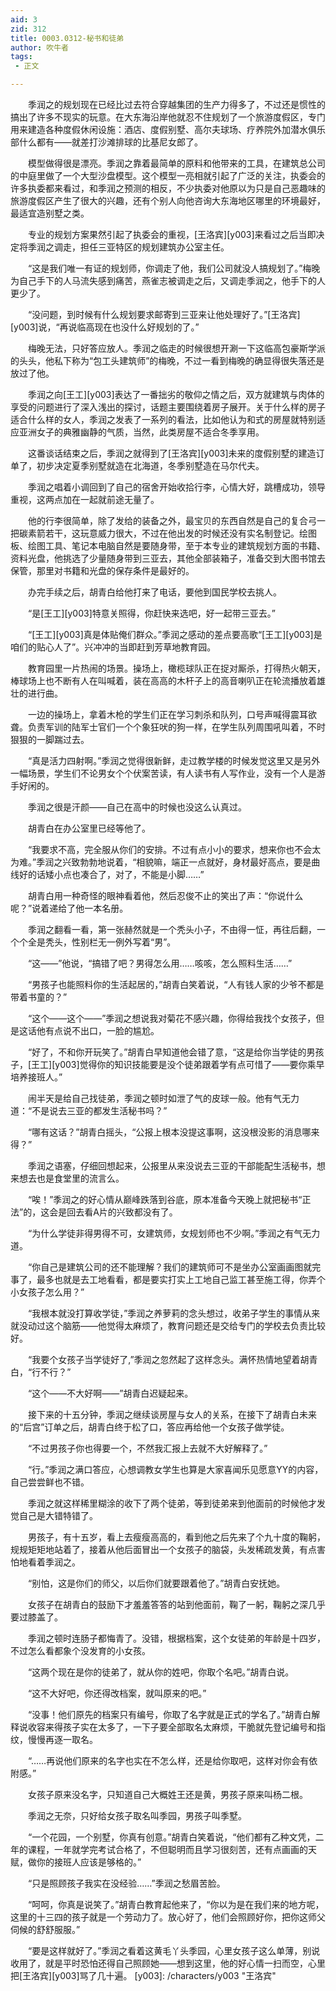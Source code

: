 ```yaml
---
aid: 3
zid: 312
title: 0003.0312-秘书和徒弟
author: 吹牛者
tags: 
 - 正文

---
```




　　季润之的规划现在已经比过去符合穿越集团的生产力得多了，不过还是惯性的搞出了许多不现实的玩意。在大东海沿岸他就忍不住规划了一个旅游度假区，专门用来建造各种度假休闲设施：酒店、度假别墅、高尔夫球场、疗养院外加潜水俱乐部什么都有——就差打沙滩排球的比基尼女郎了。

　　模型做得很是漂亮。季润之靠着最简单的原料和他带来的工具，在建筑总公司的中庭里做了一个大型沙盘模型。这个模型一亮相就引起了广泛的关注，执委会的许多执委都来看过，和季润之预测的相反，不少执委对他原以为只是自己恶趣味的旅游度假区产生了很大的兴趣，还有个别人向他咨询大东海地区哪里的环境最好，最适宜造别墅之类。

　　专业的规划方案果然引起了执委会的重视，[王洛宾][y003]来看过之后当即决定将季润之调走，担任三亚特区的规划建筑办公室主任。

　　“这是我们唯一有证的规划师，你调走了他，我们公司就没人搞规划了。”梅晚为自己手下的人马流失感到痛苦，燕雀志被调走之后，又调走季润之，他手下的人更少了。

　　“没问题，到时候有什么规划要求邮寄到三亚来让他处理好了。”[王洛宾][y003]说，“再说临高现在也没什么好规划的了。”

　　梅晚无法，只好答应放人。季润之临走的时候很想开涮一下这临高包豪斯学派的头头，他私下称为“包工头建筑师”的梅晚，不过一看到梅晚的确显得很失落还是放过了他。

　　季润之向[王工][y003]表达了一番拙劣的敬仰之情之后，双方就建筑与肉体的享受的问题进行了深入浅出的探讨，话题主要围绕着房子展开。关于什么样的房子适合什么样的女人，季润之发表了一系列的看法，比如他认为和式的房屋就特别适应亚洲女子的典雅幽静的气质，当然，此类房屋不适合冬季享用。

　　这番谈话结束之后，季润之就得到了[王洛宾][y003]未来的度假别墅的建造订单了，初步决定夏季别墅就造在北海道，冬季别墅造在马尔代夫。

　　季润之唱着小调回到了自己的宿舍开始收拾行李，心情大好，跳槽成功，领导重视，这两点加在一起就前途无量了。

　　他的行李很简单，除了发给的装备之外，最宝贝的东西自然是自己的复合弓一把碳素箭若干，这玩意威力很大，不过在他出发的时候还没有实名制登记。绘图板、绘图工具、笔记本电脑自然是要随身带，至于本专业的建筑规划方面的书籍、资料光盘，他挑选了少量随身带到三亚去，其他全部装箱子，准备交到大图书馆去保管，那里对书籍和光盘的保存条件是最好的。

　　办完手续之后，胡青白给他打来了电话，要他到国民学校去挑人。

　　“是[王工][y003]特意关照得，你赶快来选吧，好一起带三亚去。”

　　“[王工][y003]真是体贴俺们群众。”季润之感动的差点要高歌“[王工][y003]是咱们的贴心人了”。兴冲冲的当即赶到芳草地教育园。

　　教育园里一片热闹的场景。操场上，橄榄球队正在捉对厮杀，打得热火朝天，棒球场上也不断有人在叫喊着，装在高高的木杆子上的高音喇叭正在轮流播放着雄壮的进行曲。

　　一边的操场上，拿着木枪的学生们正在学习刺杀和队列，口号声喊得震耳欲聋。负责军训的陆军士官们一个个象狂吠的狗一样，在学生队列周围吼叫着，不时狠狠的一脚踹过去。

　　“真是活力四射啊。”季润之觉得很新鲜，走过教学楼的时候发觉这里又是另外一幅场景，学生们不论男女个个伏案苦读，有人读书有人写作业，没有一个人是游手好闲的。

　　季润之很是汗颜——自己在高中的时候也没这么认真过。

　　胡青白在办公室里已经等他了。

　　“我要求不高，完全服从你们的安排。不过有点小小的要求，想来你也不会太为难。”季润之兴致勃勃地说着，“相貌嘛，端正一点就好，身材最好高点，要是曲线好的话矮小点也凑合了，对了，不能是小脚……”

　　胡青白用一种奇怪的眼神看着他，然后忍俊不止的笑出了声：“你说什么呢？”说着递给了他一本名册。

　　季润之翻看一看，第一张赫然就是一个秃头小子，不由得一怔，再往后翻，一个个全是秃头，性别栏无一例外写着“男”。

　　“这——”他说，“搞错了吧？男得怎么用……咳咳，怎么照料生活……”

　　“男孩子也能照料你的生活起居的，”胡青白笑着说，“人有钱人家的少爷不都是带着书童的？”

　　“这个——这个——”季润之想说我对菊花不感兴趣，你得给我找个女孩子，但是这话他有点说不出口，一脸的尴尬。

　　“好了，不和你开玩笑了。”胡青白早知道他会错了意，“这是给你当学徒的男孩子，[王工][y003]觉得你的知识技能要是没个徒弟跟着学有点可惜了——要你乘早培养接班人。”

　　闹半天是给自己找徒弟，季润之顿时如泄了气的皮球一般。他有气无力道：“不是说去三亚的都发生活秘书吗？”

　　“哪有这话？”胡青白摇头，“公报上根本没提这事啊，这没根没影的消息哪来得？”

　　季润之语塞，仔细回想起来，公报里从来没说去三亚的干部能配生活秘书，想来想去也是食堂里的流言么。

　　“唉！”季润之的好心情从巅峰跌落到谷底，原本准备今天晚上就把秘书“正法”的，这会是回去看A片的兴致都没有了。

　　“为什么学徒非得男得不可，女建筑师，女规划师也不少啊。”季润之有气无力道。

　　“你自己是建筑公司的还不能理解？我们的建筑师可不是坐办公室画画图就完事了，最多也就是去工地看看，都是要实打实上工地自己监工甚至施工得，你弄个小女孩子怎么用？”

　　“我根本就没打算收学徒，”季润之养萝莉的念头想过，收弟子学生的事情从来就没动过这个脑筋——他觉得太麻烦了，教育问题还是交给专门的学校去负责比较好。

　　“我要个女孩子当学徒好了,”季润之忽然起了这样念头。满怀热情地望着胡青白，“行不行？”

　　“这个——不大好啊——”胡青白迟疑起来。

　　接下来的十五分钟，季润之继续谈房屋与女人的关系，在接下了胡青白未来的“后宫”订单之后，胡青白终于松了口，答应再给他一个女孩子做学徒。

　　“不过男孩子你也得要一个，不然我汇报上去就不大好解释了。”

　　“行。”季润之满口答应，心想调教女学生也算是大家喜闻乐见愿意YY的内容，自己尝尝鲜也不错。

　　季润之就这样稀里糊涂的收下了两个徒弟，等到徒弟来到他面前的时候他才发觉自己是大错特错了。

　　男孩子，有十五岁，看上去瘦瘦高高的，看到他之后先来了个九十度的鞠躬，规规矩矩地站着了，接着从他后面冒出一个女孩子的脑袋，头发稀疏发黄，有点害怕地看着季润之。

　　“别怕，这是你们的师父，以后你们就要跟着他了。”胡青白安抚她。

　　女孩子在胡青白的鼓励下才羞羞答答的站到他面前，鞠了一躬，鞠躬之深几乎要过膝盖了。

　　季润之顿时连肠子都悔青了。没错，根据档案，这个女徒弟的年龄是十四岁，不过怎么看都象个没发育的小女孩。

　　“这两个现在是你的徒弟了，就从你的姓吧，你取个名吧。”胡青白说。

　　“这不大好吧，你还得改档案，就叫原来的吧。”

　　“没事！他们原先的档案只有编号，你取了名字就是正式的学名了。”胡青白解释说收容来得孩子实在太多了，一下子要全部取名太麻烦，干脆就先登记编号和指纹，慢慢再逐一取名。

　　“……再说他们原来的名字也实在不怎么样，还是给你取吧，这样对你会有依附感。”

　　女孩子原来没名字，只知道自己大概姓王还是黄，男孩子原来叫杨二根。

　　季润之无奈，只好给女孩子取名叫季园，男孩子叫季墅。

　　“一个花园，一个别墅，你真有创意。”胡青白笑着说，“他们都有乙种文凭，二年的课程，一年就学完考试合格了，不但聪明而且学习很刻苦，还有点画画的天赋，做你的接班人应该是够格的。”

　　“只是照顾孩子我实在没经验……”季润之愁眉苦脸。

　　“呵呵，你真是说笑了。”胡青白教育起他来了，“你以为是在我们来的地方呢，这里的十三四的孩子就是一个劳动力了。放心好了，他们会照顾好你，把你这师父伺候的舒舒服服。”

　　“要是这样就好了。”季润之看着这黄毛丫头季园，心里女孩子这么单薄，别说收用了，就是平时恐怕还得自己照顾她——想到这里，他的好心情一扫而空，心里把[王洛宾][y003]骂了几十遍。
[y003]: /characters/y003 "王洛宾"


